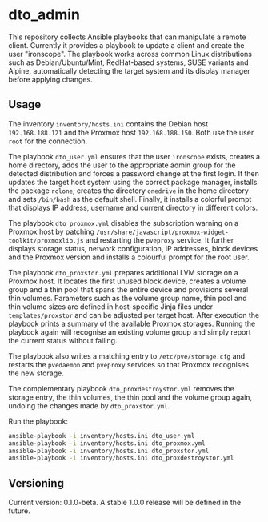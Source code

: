 # dto_admin

This repository collects Ansible playbooks that can manipulate a remote client.
Currently it provides a playbook to update a client and create the user "ironscope".
The playbook works across common Linux distributions such as Debian/Ubuntu/Mint,
RedHat-based systems, SUSE variants and Alpine, automatically detecting the
target system and its display manager before applying changes.

## Usage

The inventory `inventory/hosts.ini` contains the Debian host `192.168.188.121` and the Proxmox host `192.168.188.150`. Both use
the user `root` for the connection.

The playbook `dto_user.yml` ensures that the user `ironscope` exists, creates a home directory,
adds the user to the appropriate admin group for the detected distribution and forces a
password change at the first login.
It then updates the target host system using the correct package manager, installs the
package `rclone`, creates the directory `onedrive` in the home directory and sets `/bin/bash`
as the default shell. Finally, it installs a colorful prompt that displays IP address,
username and current directory in different colors.

The playbook `dto_proxmox.yml` disables the subscription warning on a Proxmox host by patching `/usr/share/javascript/proxmox-widget-toolkit/proxmoxlib.js` and restarting the `pveproxy` service. It further displays storage status, network configuration, IP addresses, block devices and the Proxmox version and installs a colourful prompt for the root user.

The playbook `dto_proxstor.yml` prepares additional LVM storage on a Proxmox host. It locates the first unused block device, creates a volume group and a thin pool that spans the entire device and provisions several thin volumes. Parameters such as the volume group name, thin pool and thin volume sizes are defined in host-specific Jinja files under `templates/proxstor` and can be adjusted per target host. After execution the playbook prints a summary of the available Proxmox storages. Running the playbook again will recognise an existing volume group and simply report the current status without failing.

The playbook also writes a matching entry to `/etc/pve/storage.cfg` and restarts the `pvedaemon` and `pveproxy` services so that Proxmox recognises the new storage.

The complementary playbook `dto_proxdestroystor.yml` removes the storage entry, the thin volumes, the thin pool and the volume group again, undoing the changes made by `dto_proxstor.yml`.

Run the playbook:

```bash
ansible-playbook -i inventory/hosts.ini dto_user.yml
ansible-playbook -i inventory/hosts.ini dto_proxmox.yml
ansible-playbook -i inventory/hosts.ini dto_proxstor.yml
ansible-playbook -i inventory/hosts.ini dto_proxdestroystor.yml
```

## Versioning

Current version: 0.1.0-beta. A stable 1.0.0 release will be defined in the future.
